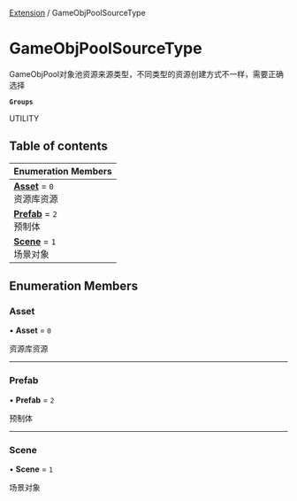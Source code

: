 [Extension](../modules/Extension.Extension.md) / GameObjPoolSourceType

# GameObjPoolSourceType <Badge type="tip" text="Enumeration" /> <Score text="GameObjPoolSourceType" />

GameObjPool对象池资源来源类型，不同类型的资源创建方式不一样，需要正确选择

**`Groups`**

UTILITY

## Table of contents

| Enumeration Members |
| :-----|
| **[Asset](Extension.GameObjPoolSourceType.md#asset)** = ``0`` <br> 资源库资源|
| **[Prefab](Extension.GameObjPoolSourceType.md#prefab)** = ``2`` <br> 预制体|
| **[Scene](Extension.GameObjPoolSourceType.md#scene)** = ``1`` <br> 场景对象|

## Enumeration Members

### Asset <Score text="Asset" /> 

• **Asset** = ``0``

资源库资源

___

### Prefab <Score text="Prefab" /> 

• **Prefab** = ``2``

预制体

___

### Scene <Score text="Scene" /> 

• **Scene** = ``1``

场景对象
